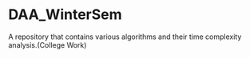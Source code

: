 # DAA_WinterSem
A repository that contains various algorithms and their time complexity analysis.(College Work)
